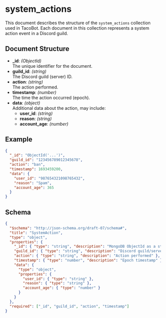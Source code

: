 # system_actions

This document describes the structure of the `system_actions` collection used in TacoBot. Each document in this collection represents a system action event in a Discord guild.

## Document Structure

- **_id**: *(ObjectId)*  
  The unique identifier for the document.
- **guild_id**: *(string)*  
  The Discord guild (server) ID.
- **action**: *(string)*  
  The action performed.
- **timestamp**: *(number)*  
  The time the action occurred (epoch).
- **data**: *(object)*  
  Additional data about the action, may include:
  - **user_id**: *(string)*
  - **reason**: *(string)*
  - **account_age**: *(number)*

## Example

```json
{
  "_id": "ObjectId('...')",
  "guild_id": "123456789012345678",
  "action": "ban",
  "timestamp": 1693459200,
  "data": {
    "user_id": "987654321098765432",
    "reason": "Spam",
    "account_age": 365
  }
}
```

## Schema

```json
{
  "$schema": "http://json-schema.org/draft-07/schema#",
  "title": "SystemAction",
  "type": "object",
  "properties": {
    "_id": { "type": "string", "description": "MongoDB ObjectId as a string" },
    "guild_id": { "type": "string", "description": "Discord guild/server ID" },
    "action": { "type": "string", "description": "Action performed" },
    "timestamp": { "type": "number", "description": "Epoch timestamp" },
    "data": {
      "type": "object",
      "properties": {
        "user_id": { "type": "string" },
        "reason": { "type": "string" },
        "account_age": { "type": "number" }
      }
    }
  },
  "required": ["_id", "guild_id", "action", "timestamp"]
}
```

